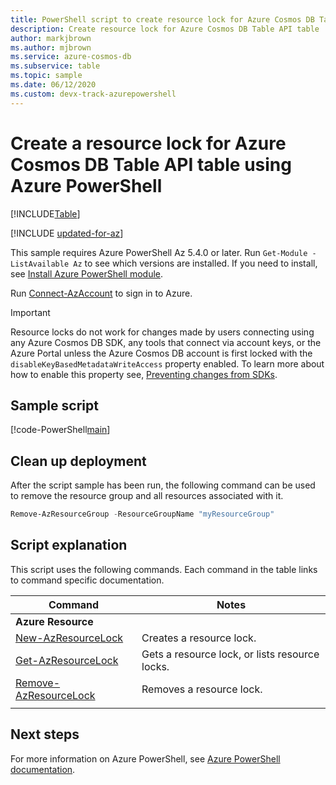 ```yaml
---
title: PowerShell script to create resource lock for Azure Cosmos DB Table API table
description: Create resource lock for Azure Cosmos DB Table API table
author: markjbrown
ms.author: mjbrown
ms.service: azure-cosmos-db
ms.subservice: table
ms.topic: sample
ms.date: 06/12/2020
ms.custom: devx-track-azurepowershell
---
```


# Create a resource lock for Azure Cosmos DB Table API table using Azure PowerShell
[!INCLUDE[Table](../../../includes/appliesto-table.md)]

[!INCLUDE [updated-for-az](~/reusable-content/ce-skilling/azure/includes/updated-for-az.md)]

This sample requires Azure PowerShell Az 5.4.0 or later. Run `Get-Module -ListAvailable Az` to see which versions are installed.
If you need to install, see [Install Azure PowerShell module](/powershell/azure/install-azure-powershell).

Run [Connect-AzAccount](/powershell/module/az.accounts/connect-azaccount) to sign in to Azure.

> [!IMPORTANT]
> Resource locks do not work for changes made by users connecting using any Azure Cosmos DB SDK, any tools that connect via account keys, or the Azure Portal unless the Azure Cosmos DB account is first locked with the `disableKeyBasedMetadataWriteAccess` property enabled. To learn more about how to enable this property see, [Preventing changes from SDKs](../../../table/security/how-to-disable-key-based-authentication.md).

## Sample script

[!code-PowerShell[main](../../../../../PowerShell_scripts/cosmosdb/table/ps-table-lock.ps1 "Create, list, and remove resource locks")]

## Clean up deployment

After the script sample has been run, the following command can be used to remove the resource group and all resources associated with it.

```PowerShell
Remove-AzResourceGroup -ResourceGroupName "myResourceGroup"
```

## Script explanation

This script uses the following commands. Each command in the table links to command specific documentation.

| Command | Notes |
|---|---|
|**Azure Resource**| |
| [New-AzResourceLock](/PowerShell/module/az.resources/new-azresourcelock) | Creates a resource lock. |
| [Get-AzResourceLock](/PowerShell/module/az.resources/get-azresourcelock) | Gets a resource lock, or lists resource locks. |
| [Remove-AzResourceLock](/PowerShell/module/az.resources/remove-azresourcelock) | Removes a resource lock. |
|||

## Next steps

For more information on Azure PowerShell, see [Azure PowerShell documentation](/PowerShell/).
